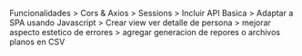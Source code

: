 Funcionalidades
    > Cors & Axios
    > Sessions
    > Incluir API Basica
    > Adaptar a SPA usando Javascript
    > Crear view ver detalle de persona
    > mejorar aspecto estetico de errores
    > agregar generacion de repores o archivos planos en CSV